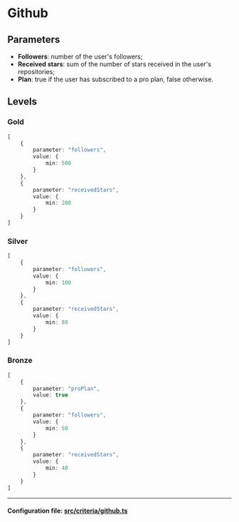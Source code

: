 # Github

## Parameters

-   **Followers**: number of the user's followers;
-   **Received stars**: sum of the number of stars received in the user's repositories;
-   **Plan**: true if the user has subscribed to a pro plan, false otherwise.

## Levels

### Gold

```typescript
[
    {
        parameter: "followers",
        value: {
            min: 500
        }
    },
    {
        parameter: "receivedStars",
        value: {
            min: 200
        }
    }
]
```

### Silver

```typescript
[
    {
        parameter: "followers",
        value: {
            min: 100
        }
    },
    {
        parameter: "receivedStars",
        value: {
            min: 80
        }
    }
]
```

### Bronze

```typescript
[
    {
        parameter: "proPlan",
        value: true
    },
    {
        parameter: "followers",
        value: {
            min: 50
        }
    },
    {
        parameter: "receivedStars",
        value: {
            min: 40
        }
    }
]
```

---

#### Configuration file: [src/criteria/github.ts](https://github.com/InterRep/interrep.js/blob/main/packages/reputation-criteria/src/criteria/github.ts)
